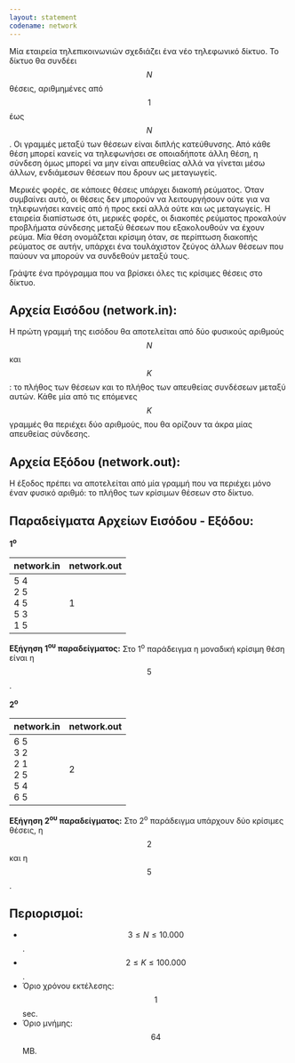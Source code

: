 ```yaml
---
layout: statement
codename: network
---
```


Μία εταιρεία τηλεπικοινωνιών σχεδιάζει ένα νέο τηλεφωνικό δίκτυο. Το δίκτυο θα συνδέει $$N$$ θέσεις, αριθμημένες από $$1$$ έως $$N$$. Οι γραμμές μεταξύ των θέσεων είναι διπλής κατεύθυνσης. Από κάθε θέση μπορεί κανείς να τηλεφωνήσει σε οποιαδήποτε άλλη θέση, η σύνδεση όμως μπορεί να μην είναι απευθείας αλλά να γίνεται μέσω άλλων, ενδιάμεσων θέσεων που δρουν ως μεταγωγείς.

Μερικές φορές, σε κάποιες θέσεις υπάρχει διακοπή ρεύματος. Όταν συμβαίνει αυτό, οι θέσεις δεν μπορούν να λειτουργήσουν ούτε για να τηλεφωνήσει κανείς από ή προς εκεί αλλά ούτε και ως μεταγωγείς. Η εταιρεία διαπίστωσε ότι, μερικές φορές, οι διακοπές ρεύματος προκαλούν προβλήματα σύνδεσης μεταξύ θέσεων που εξακολουθούν να έχουν ρεύμα. Μία θέση ονομάζεται κρίσιμη όταν, σε περίπτωση διακοπής ρεύματος σε αυτήν, υπάρχει ένα τουλάχιστον ζεύγος άλλων θέσεων που παύουν να μπορούν να συνδεθούν μεταξύ τους.

Γράψτε ένα πρόγραμμα που να βρίσκει όλες τις κρίσιμες θέσεις στο δίκτυο.

## Αρχεία Εισόδου (network.in):

Η πρώτη γραμμή της εισόδου θα αποτελείται από δύο φυσικούς αριθμούς $$N$$ και $$K$$: το πλήθος των θέσεων και το πλήθος των απευθείας συνδέσεων μεταξύ αυτών. Κάθε μία από τις επόμενες $$K$$ γραμμές θα περιέχει δύο αριθμούς, που θα ορίζουν τα άκρα μίας απευθείας σύνδεσης.

## Αρχεία Εξόδου (network.out):

Η έξοδος πρέπει να αποτελείται από μία γραμμή που να περιέχει μόνο έναν φυσικό αριθμό: το πλήθος των κρίσιμων θέσεων στο δίκτυο.

## Παραδείγματα Αρχείων Εισόδου - Εξόδου:

**1<sup>o</sup>**

| **network.in**      | **network.out** |
| :--- | :--- |
| 5 4<br>2 5<br>4 5<br>5 3<br>1 5 | 1 |

**Εξήγηση 1<sup>ου</sup> παραδείγματος:** Στο 1<sup>ο</sup> παράδειγμα η μοναδική κρίσιμη θέση είναι η $$5$$.

**2<sup>o</sup>**

| **network.in**      | **network.out** |
| :--- | :--- |
| 6 5<br>3 2<br>2 1<br>2 5<br>5 4<br>6 5 | 2 |

**Εξήγηση 2<sup>ου</sup> παραδείγματος:** Στο 2<sup>ο</sup> παράδειγμα υπάρχουν δύο κρίσιμες θέσεις, η $$2$$ και η $$5$$.

## Περιορισμοί:

 - $$3 \leq N \leq 10.000$$.
 - $$2 \leq K \leq 100.000$$.
 - Όριο χρόνου εκτέλεσης: $$1$$ sec.
 - Όριο μνήμης: $$64$$ MB.
